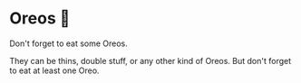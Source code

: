 # Oreos 🍪

Don't forget to eat some Oreos.

They can be thins, double stuff, or any other kind of Oreos. But don't forget to eat at least one Oreo.

